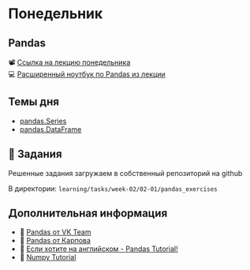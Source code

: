 # Понедельник
## Pandas

📽 [Ссылка на лекцию понедельника](https://youtu.be/kORqhIStKP0)  
💻 [Расширенный ноутбук по Pandas из лекции](../learning/03-pandas/02-01-pandas.ipynb)

## Темы дня
- [pandas.Series](https://pandas.pydata.org/pandas-docs/stable/reference/api/pandas.Series.html)
- [pandas.DataFrame](https://pandas.pydata.org/pandas-docs/stable/reference/api/pandas.DataFrame.html)

## 📌 Задания
Решенные задания загружаем в собственный репозиторий на github

В директории:
`learning/tasks/week-02/02-01/pandas_exercises`

## Дополнительная информация
- 🎥 [Pandas от VK Team](https://www.youtube.com/watch?v=lUS-0Tdsf5c)
- 🎥 [Pandas от Карпова](https://www.youtube.com/watch?v=1Irng_IZV84)
- 🎥 [Если хотите на английском - Pandas Tutorial!](https://youtu.be/vmEHCJofslg)
- 🎥 [Numpy Tutorial](https://youtu.be/GB9ByFAIAH4)